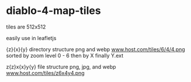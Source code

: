 # diablo-4-map-tiles

tiles are 512x512

easily use in leafletjs

{z}{x}{y} directory structure
png and webp
www.host.com/tiles/6/4/4.png
sorted by zoom level 0 - 6
then by X
finally Y.ext


z{z}x{x}y{y} file structure
png, jpg, and webp
www.host.com/tiles/z6x4y4.png